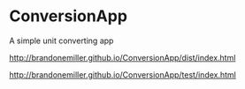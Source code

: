 ConversionApp
=============

A simple unit converting app

 http://brandonemiller.github.io/ConversionApp/dist/index.html

http://brandonemiller.github.io/ConversionApp/test/index.html
